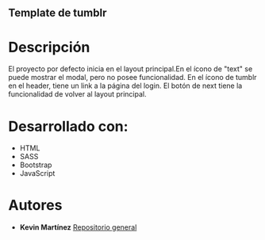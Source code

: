 ## Template de tumblr 

# Descripción

El proyecto por defecto inicia en el layout principal.En el ícono de "text" se puede mostrar el modal, pero no posee funcionalidad. En el ícono de tumblr en el header, tiene un link a la página del login. El botón de next tiene la funcionalidad de volver al layout principal.

# Desarrollado con: 

* HTML
* SASS
* Bootstrap
* JavaScript

# Autores 

* **Kevin Martínez** [Repositorio general](https://github.com/kevmart5) 
